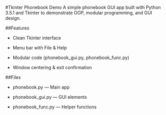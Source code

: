 #Tkinter Phonebook Demo
A simple phonebook GUI app built with Python 3.5.1 and Tkinter to demonstrate OOP, modular programming, and GUI design.

##Features
- Clean Tkinter interface

- Menu bar with File & Help

- Modular code (phonebook_gui.py, phonebook_func.py)

- Window centering & exit confirmation

##Files
- phonebook.py — Main app

- phonebook_gui.py — GUI elements

- phonebook_func.py — Helper functions
